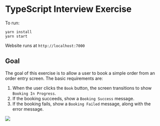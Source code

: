# TypeScript Interview Exercise

To run: 
```
yarn install
yarn start
```

Website runs at `http://localhost:7000`

## Goal
The goal of this exercise is to allow a user to book a simple order from an order entry screen. The basic requirements are:

1. When the user clicks the `Book` button, the screen transitions to show `Booking In Progress`.
1. If the booking succeeds, show a `Booking Success` message.
1. If the booking fails, show a `Booking Failed` message, along with the error message.

![](./tsinterview.gif)

